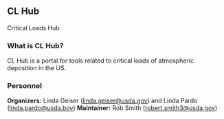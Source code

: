 ## CL Hub

Critical Loads Hub

### What is CL Hub?

CL Hub is a portal for tools related to critical loads of atmospheric deposition in the US.

### Personnel

**Organizers:** Linda Geiser (linda.geiser@usda.gov) and Linda Pardo (linda.pardo@usda.bov)
**Maintainer:** Rob Smith (robert.smith3@usda.gov)